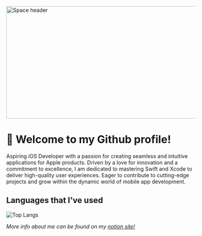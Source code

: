 <img src="https://images.unsplash.com/photo-1451187580459-43490279c0fa?ixid=MnwxMjA3fDB8MHxwaG90by1wYWdlfHx8fGVufDB8fHx8&ixlib=rb-1.2.1&auto=format&fit=crop&w=2072&q=80" alt="Space header" width="1000" height="300">

# 👋 Welcome to my Github profile!
Aspiring iOS Developer with a passion for creating seamless and intuitive applications for Apple products. Driven by a love for innovation and a commitment to excellence, I am dedicated to mastering Swift and Xcode to deliver high-quality user experiences. Eager to contribute to cutting-edge projects and grow within the dynamic world of mobile app development.

## Languages that I've used
![Top Langs](https://github-readme-stats.vercel.app/api/top-langs/?username=JordanCautious&hide_progress=true&theme=gotham)





*More info about me can be found on my  <a href="https://jordanh.notion.site/">notion site!</a>*
